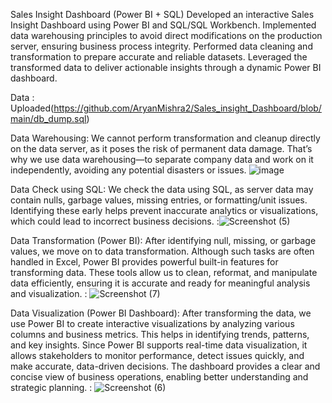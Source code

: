 Sales Insight Dashboard (Power BI + SQL)
Developed an interactive Sales Insight Dashboard using Power BI and SQL/SQL Workbench. Implemented data warehousing principles to avoid direct modifications on the production server, ensuring business process integrity. Performed data cleaning and transformation to prepare accurate and reliable datasets. Leveraged the transformed data to deliver actionable insights through a dynamic Power BI dashboard.

Data : Uploaded(https://github.com/AryanMishra2/Sales_insight_Dashboard/blob/main/db_dump.sql)

Data Warehousing:
We cannot perform transformation and cleanup directly on the data server, as it poses the risk of permanent data damage. That’s why we use data warehousing—to separate company data and work on it independently, avoiding any potential disasters or issues.
![image](https://github.com/user-attachments/assets/688d8d21-8ac1-4937-9d13-7ee5e202b302)

Data Check using SQL:
We check the data using SQL, as server data may contain nulls, garbage values, missing entries, or formatting/unit issues. Identifying these early helps prevent inaccurate analytics or visualizations, which could lead to incorrect business decisions.
:![Screenshot (5)](https://github.com/user-attachments/assets/3ad59b8d-15f8-4eab-8fbd-22f5d51e3352)

Data Transformation (Power BI):
After identifying null, missing, or garbage values, we move on to data transformation. Although such tasks are often handled in Excel, Power BI provides powerful built-in features for transforming data. These tools allow us to clean, reformat, and manipulate data efficiently, ensuring it is accurate and ready for meaningful analysis and visualization.
: ![Screenshot (7)](https://github.com/user-attachments/assets/f54854c0-a3da-4ae7-8758-23216ec470e1)

Data Visualization (Power BI Dashboard):
After transforming the data, we use Power BI to create interactive visualizations by analyzing various columns and business metrics. This helps in identifying trends, patterns, and key insights. Since Power BI supports real-time data visualization, it allows stakeholders to monitor performance, detect issues quickly, and make accurate, data-driven decisions. The dashboard provides a clear and concise view of business operations, enabling better understanding and strategic planning.
: ![Screenshot (6)](https://github.com/user-attachments/assets/0826f804-9491-4b87-9276-ef35764f97cb)


